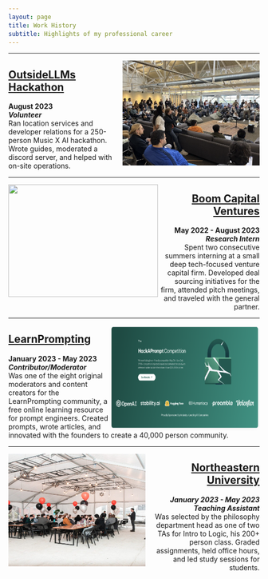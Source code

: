 ```yaml
---
layout: page
title: Work History
subtitle: Highlights of my professional career
---
```


***

<a href="/pages/ollms"><img src="/assets/img/outsidellms.png" align="right" width="275" height="210"></a>

<div style="text-align: left;">
    <p>
      <a href="/pages/ollms"><h2>OutsideLLMs Hackathon</h2></a>
      <b>August 2023</b> <br> <b><i>Volunteer</i></b><br>
        Ran location services and developer relations for a 250-person Music X AI hackathon. Wrote guides, moderated a discord server, and helped with on-site operations. 
    </p>
  </div>

***  

<a href="/pages/boom"><img src="/assets/img/bitf.png" align="left" width="300" height="225"></a>

<div style="text-align: right;">
    <p>
      <a href="/pages/boom"><h2>Boom Capital Ventures</h2></a>
      <b>May 2022 - August 2023</b> <br> <b><i>Research Intern</i></b><br>
      Spent two consecutive summers interning at a small deep tech-focused venture capital firm. Developed deal sourcing initiatives for the firm, attended pitch meetings, and traveled with the general partner.
    </p>
  </div>

*** 

<a href="/pages/lp"><img src="/assets/img/hackaprompt.png" align="right" width="300" height="210"></a>

<div style="text-align: left;">
    <p>
      <a href="/pages/lp"><h2>LearnPrompting</h2></a>
      <b>January 2023 - May 2023</b> <br> <b><i>Contributor/Moderator</i></b><br>
      Was one of the eight original moderators and content creators for the LearnPrompting community, a free online learning resource for prompt engineers. Created prompts, wrote articles, and innovated with the founders to create a 40,000 person community. 
    </p>
  </div>

***

<a href="/pages/ta"><img src="/assets/img/taing.jpg" align="left" width="275" height="225"></a>

<div style="text-align: right;">
    <p>
      <a href="/pages/ta"><h2>Northeastern University</h2></a>
      <b><i>January 2023 - May 2023 <br> Teaching Assistant</i></b><br>
      Was selected by the philosophy department head as one of two TAs for Intro to Logic, his 200+ person class. Graded assignments, held office hours, and led study sessions for students. 
    </p>
  </div>
